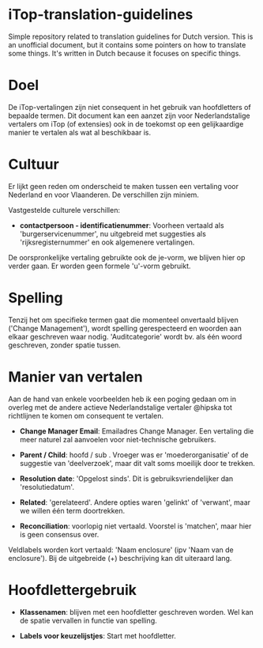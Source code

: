 # iTop-translation-guidelines
Simple repository related to translation guidelines for Dutch version.
This is an unofficial document, but it contains some pointers on how to translate some things.
It's written in Dutch because it focuses on specific things.


# Doel
De iTop-vertalingen zijn niet consequent in het gebruik van hoofdletters of bepaalde termen. Dit document kan een aanzet zijn voor Nederlandstalige vertalers om iTop (of extensies) ook in de toekomst op een gelijkaardige manier te vertalen als wat al beschikbaar is.


# Cultuur
Er lijkt geen reden om onderscheid te maken tussen een vertaling voor Nederland en voor Vlaanderen. De verschillen zijn miniem.

Vastgestelde culturele verschillen:
* **contactpersoon - identificatienummer**: Voorheen vertaald als 'burgerservicenummer', nu uitgebreid met suggesties als 'rijksregisternummer' en ook algemenere vertalingen.

De oorspronkelijke vertaling gebruikte ook de je-vorm, we blijven hier op verder gaan. Er worden geen formele 'u'-vorm gebruikt.


# Spelling
Tenzij het om specifieke termen gaat die momenteel onvertaald blijven ('Change Management'), wordt spelling gerespecteerd en woorden aan elkaar geschreven waar nodig. 'Auditcategorie' wordt bv. als één woord geschreven, zonder spatie tussen.

# Manier van vertalen
Aan de hand van enkele voorbeelden heb ik een poging gedaan om in overleg met de andere actieve Nederlandstalige vertaler @hipska tot richtlijnen te komen om consequent te vertalen.

* **Change Manager Email**: Emailadres Change Manager. Een vertaling die meer naturel zal aanvoelen voor niet-technische gebruikers.

* **Parent / Child**: hoofd / sub . Vroeger was er 'moederorganisatie' of de suggestie van 'deelverzoek', maar dit valt soms moeilijk door te trekken.

* **Resolution date**: 'Opgelost sinds'. Dit is gebruiksvriendelijker dan 'resolutiedatum'.

* **Related**: 'gerelateerd'. Andere opties waren 'gelinkt' of 'verwant', maar we willen één term doortrekken.

* **Reconciliation**: voorlopig niet vertaald. Voorstel is 'matchen', maar hier is geen consensus over.

Veldlabels worden kort vertaald: 'Naam enclosure' (ipv 'Naam van de enclosure'). Bij de uitgebreide (+) beschrijving kan dit uiteraard lang.


# Hoofdlettergebruik

* **Klassenamen**: blijven met een hoofdletter geschreven worden. Wel kan de spatie vervallen in functie van spelling.

* **Labels voor keuzelijstjes**: Start met hoofdletter.

